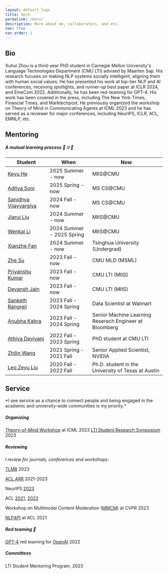 ```yaml
---
layout: default_logo
title: more
permalink: /more/
description: More about me, collaborators, and etc.        
nav: true
nav_order: 1
---
```

<!--I am an  PhD student in the [**School of Interactive Computing**](https://www.ic.gatech.edu/) at Georgia Tech. I am interested in socially intelligent human language technology. -->
<!-- ### [<i class="fas fa-file-pdf"></i> CV]({% link /assets/pdf/Xuhui_Zhou_s_CV.pdf %}) -->

<h2 class="m_title"> Bio </h2>
Xuhui Zhou is a third-year PhD student in Carnegie Mellon University's Language Technologies Department (CMU LTI) advised by Maarten Sap. His research focuses on making NLP systems socially intelligent, aligning them with human social values. He has presented his work at top-tier NLP and AI conferences, receiving spotlights, and runner-up best paper at ICLR 2024, and EmeCom 2022. Additionally, he has been red-teaming for GPT-4. His work has been covered in the press, including The New York Times, Financial Times, and Marktechpost. He previously organized the workshop on Theory of Mind in Communicating Agents at ICML 2023 and he has served as a reviewer for major conferences,
including NeurIPS, ICLR, ACL, EMNLP, etc.

<!-- I got my bachelor degree in Statistics at Nanjing University (NJU), where I did research in NLP with [**Shujian Huang**](http://nlp.nju.edu.cn/huangsj/). Previously, I interned 
at Singapore University of Technology and Design and Westlake University working with [**Yue Zhang**](https://frcchang.github.io/). I spent a wonderful junior year at the University of California, Berkeley (UCB), where I made up my mind researching language technologies. -->


<h2 class="m_title"> Mentoring </h2>

<!-- | Student | | When |
|---------------------|--|----------------------|
| [**Leo Zeyu Liu**](https://leo-liuzy.github.io/)       | 2020-2021 |
| [**Zhilin Wang**](https://scholar.google.com/citations?user=OmMgSQsAAAAJ&hl=en) |  2020-2021  |
| [**Athiya Deviyani**](https://www.athiyadeviyani.com/)   | 2022 Fall-Now | -->
##### *A mutual learning process* 🙌 💡 📢

<table class="table table-hover">
  <thead class="thead-light">
    <tr>
      <th scope="col">Student</th>
      <th scope="col">When</th>
      <th scope="col">Now</th>
    </tr>
  </thead>
  <tbody>
    <tr>
      <td><a href="https://www.linkedin.com/in/keyu-he-569547198/">Keyu He</a></td>
      <td>2025 Summer - now</td>
      <td>MIIS@CMU</td>
    </tr>
    <tr>
      <td><a href="https://www.linkedin.com/in/adityasoni17/">Aditya Soni</a></td>
      <td>2025 Spring - now</td>
      <td>MS CS@CMU</td>
    </tr>
    <tr>
      <td><a href="https://www.linkedin.com/in/sanidhya-vijay/">Sanidhya Vijayvargiya</a></td>
      <td>2024 Fall - now</td>
      <td>MS CS@CMU</td>
    </tr>
    <tr>
      <td><a href="https://jiarui-liu.github.io/">Jiarui Liu</a></td>
      <td>2024 Summer - now</td>
      <td>MIIS@CMU</td>
    </tr>
    <tr>
      <td><a href="https://www.linkedin.com/in/wenkai-li-aab4b5272/">Wenkai Li</a></td>
      <td>2024 Summer - 2025 Spring</td>
      <td>MIIS@CMU</td>
    </tr>
    <tr>
      <td><a href="https://scholar.google.com/citations?user=aNnPnfcAAAAJ&hl=zh-CN">Xianzhe Fan</a></td>
      <td>2024 Summer - now</td>
      <td>Tsinghua University (Undergrad)</td>
    </tr>
    <tr>
      <td><a href="https://www.linkedin.com/in/zhe-su-b134b823a/?locale=en_US">Zhe Su</a></td>
      <td>2023 Fall - now</td>
      <td>CMU MLD (MSML)</td>
    </tr>
    <tr>
      <td><a href="https://www.linkedin.com/in/kpriyanshu256/?originalSubdomain=in">Priyanshu Kumar</a></td>
      <td>2023 Fall - now</td>
      <td>CMU LTI (MIIS)</td>
    </tr>
    <tr>
      <td><a href="https://devanshrj.github.io/">Devansh Jain</a></td>
      <td>2023 Fall - now</td>
      <td>CMU LTI (MIIS)</td>
    </tr>
    <tr>
      <td><a href="https://www.linkedin.com/in/sanketh-rangreji/">Sanketh Rangreji</a></td>
      <td>2023 Fall - 2024 Spring</td>
      <td>Data Scientist at Walmart</td>
    </tr>
    <tr>
      <td><a href="https://sites.google.com/view/anubha-kabra/home">Anubha Kabra</a></td>
      <td>2023 Fall - 2024 Spring</td>
      <td>Senior Machine Learning Reserach Engineer at Bloomberg</td>
    </tr>
    <tr>
      <td><a href="https://www.athiyadeviyani.com/">Athiya Deviyani</a></td>
      <td>2022 Fall - 2023 Spring</td>
      <td>PhD student at CMU LTI</td>
    </tr>
    <tr>
      <td><a href="https://zhilin123.github.io/">Zhilin Wang</a></td>
      <td>2021 Spring - 2021 Fall</td>
      <td>Senior Applied Scientist, NVIDIA</td>
    </tr>
    <tr>
      <td><a href="https://leo-liuzy.github.io/">Leo Zeyu Liu</a></td>
      <td>2020 Fall - 2022 Fall</td>
      <td>Ph.D. student in the University of Texas at Austin</td>
    </tr>
  </tbody>
</table>


<h2 class="m_title"> Service </h2>
*I see service as a chance to connect people and being engaged in the academic and university-wide communities is my priority.*

##### Organizing
[Theory-of-Mind Workshop](https://tomworkshop.github.io/) at ICML 2023
[LTI Student Research Symposium](https://lti.cs.cmu.edu/SRS-2023) 2023

##### Reviewing
*I review for journals, conferences and workshops:*

[TLMR](https://www.jmlr.org/tmlr/) 2023

[ACL ARR](https://aclrollingreview.org/) 2021-2023

NeurIPS [2023](https://nips.cc/Conferences/2023) 

ACL [2021](https://2021.aclweb.org), [2023](https://2023.aclweb.org)

Workshop on Multimodal Content Moderation ([MMCM](https://multimodal-content-moderation.github.io/)) at CVPR 2023

[NLP4PI](https://sites.google.com/view/nlp4positiveimpact) at ACL 2021 

##### Red teaming 🚩️

[GPT-4](https://arxiv.org/pdf/2303.08774.pdf) red teaming for [OpenAI](https://openai.com/) 2022

##### Committees
LTI Student Mentoring Program, 2023



